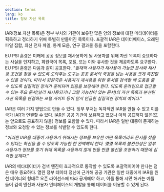 ```yaml
---
section: terms
lang: ko
title: 정보 자산 목록
---
```


IAR(정보 자산 목록)은 정부 부처와 기관이 보유한 많은 양의 정보에 대한 메타데이터를 획득하고 정리하기 위해 특별히 만들어진 목록이다. 포괄적 IAR은 데이터베이스, 오래된 파일 집합, 최신 전자 파일, 통계 모음, 연구 결과물 등을 포함한다.

EU PSI 훈령은 미래에 공공 정보를 재사용하게 될 사용자를 위해 자산 목록이 중요하다는 사실을 인지하고, 회원국이 목록, 포털, 또는 이와 유사한 것을 제공하도록 요구한다. EU PSI 훈령은 다음과 같이 공표한다. _"잠재적 사용자가 재사용이 가능한 문서와 재사용 조건을 찾을 수 있도록 도와주는 도구는 공공 문서의 국경을 넘는 사용을 크게 촉진할 수 있을 것이다. 따라서 회원국은 사용자가 재사용을 위한 문서를 검색할 때 도움을 줄 수 있도록 실질적인 장치가 준비되어 있음을 보장해야 한다. 되도록 온라인으로 접근할 수 있는 주요 문서(널리 재사용되거나 그럴 가능성이 있는 문서)의 자산 목록과 분산된 자산 목록을 연결하는 포털 사이트 등이 앞서 언급한 실질적인 장치의 예이다."_

IAR은 여러 가지 방법으로 만들 수 있다. 정부 부처는 독자적인 IAR을 만들 수 있고 이를 국가 IAR과 연결할 수 있다. IAR은 공공 기관이 보유하고 있으나 아직 공표하지 않은(또는 앞으로도 공표하지 않을) 정보를 포함할 수 있다. 따라서 IAR은 일반 대중이 존재하는 정보와 요청할 수 있는 정보를 식별할 수 있도록 한다.

_"이러한 IAR을 대중이 사용하기 위해서는 정보를 보유한 어떤 목록이라도 문서를 찾을 수 있다는 확신을 줄 수 있도록 가능한 한 완벽해야 한다. 몇몇 목록의 불완전성은 일부 사용자가 정보를 찾기 위해 목록을 사용하지 않게 만들 만큼 불신을 조장하기 때문에 심각한 문제다."_

IAR의 메타데이터가 검색 엔진이 효과적으로 동작할 수 있도록 포괄적이어야 한다는 점은 매우 중요하다. 열린 정부 데이터 정신에 근거해 공공 기관은 일반 대중에게 IAR을 원천 데이터의 형태로 오픈 라이선스에 따라 공개해야 하고, 이를 통해 시민 해커는 예를 들어 검색 엔진과 사용자 인터페이스의 개발을 통해 데이터를 이용할 수 있게 된다.
